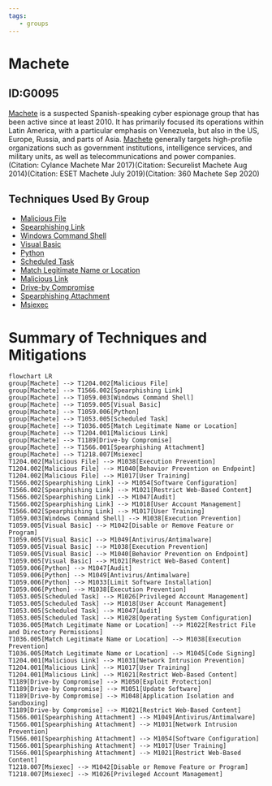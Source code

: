 ```yaml
---
tags:
   - groups
---
```

# Machete
## ID:G0095
[Machete](/mitre/groups/G0095) is a suspected Spanish-speaking cyber espionage group that has been active since at least 2010. It has primarily focused its operations within Latin America, with a particular emphasis on Venezuela, but also in the US, Europe, Russia, and parts of Asia. [Machete](/mitre/groups/G0095) generally targets high-profile organizations such as government institutions, intelligence services, and military units, as well as telecommunications and power companies.(Citation: Cylance Machete Mar 2017)(Citation: Securelist Machete Aug 2014)(Citation: ESET Machete July 2019)(Citation: 360 Machete Sep 2020)
## Techniques Used By Group
* [Malicious File](techniques/T1204/002)
* [Spearphishing Link](techniques/T1566/002)
* [Windows Command Shell](techniques/T1059/003)
* [Visual Basic](techniques/T1059/005)
* [Python](techniques/T1059/006)
* [Scheduled Task](techniques/T1053/005)
* [Match Legitimate Name or Location](techniques/T1036/005)
* [Malicious Link](techniques/T1204/001)
* [Drive-by Compromise](techniques/T1189)
* [Spearphishing Attachment](techniques/T1566/001)
* [Msiexec](techniques/T1218/007)

# Summary of Techniques and Mitigations
```mermaid
flowchart LR
group[Machete] --> T1204.002[Malicious File]
group[Machete] --> T1566.002[Spearphishing Link]
group[Machete] --> T1059.003[Windows Command Shell]
group[Machete] --> T1059.005[Visual Basic]
group[Machete] --> T1059.006[Python]
group[Machete] --> T1053.005[Scheduled Task]
group[Machete] --> T1036.005[Match Legitimate Name or Location]
group[Machete] --> T1204.001[Malicious Link]
group[Machete] --> T1189[Drive-by Compromise]
group[Machete] --> T1566.001[Spearphishing Attachment]
group[Machete] --> T1218.007[Msiexec]
T1204.002[Malicious File] --> M1038[Execution Prevention]
T1204.002[Malicious File] --> M1040[Behavior Prevention on Endpoint]
T1204.002[Malicious File] --> M1017[User Training]
T1566.002[Spearphishing Link] --> M1054[Software Configuration]
T1566.002[Spearphishing Link] --> M1021[Restrict Web-Based Content]
T1566.002[Spearphishing Link] --> M1047[Audit]
T1566.002[Spearphishing Link] --> M1018[User Account Management]
T1566.002[Spearphishing Link] --> M1017[User Training]
T1059.003[Windows Command Shell] --> M1038[Execution Prevention]
T1059.005[Visual Basic] --> M1042[Disable or Remove Feature or Program]
T1059.005[Visual Basic] --> M1049[Antivirus/Antimalware]
T1059.005[Visual Basic] --> M1038[Execution Prevention]
T1059.005[Visual Basic] --> M1040[Behavior Prevention on Endpoint]
T1059.005[Visual Basic] --> M1021[Restrict Web-Based Content]
T1059.006[Python] --> M1047[Audit]
T1059.006[Python] --> M1049[Antivirus/Antimalware]
T1059.006[Python] --> M1033[Limit Software Installation]
T1059.006[Python] --> M1038[Execution Prevention]
T1053.005[Scheduled Task] --> M1026[Privileged Account Management]
T1053.005[Scheduled Task] --> M1018[User Account Management]
T1053.005[Scheduled Task] --> M1047[Audit]
T1053.005[Scheduled Task] --> M1028[Operating System Configuration]
T1036.005[Match Legitimate Name or Location] --> M1022[Restrict File and Directory Permissions]
T1036.005[Match Legitimate Name or Location] --> M1038[Execution Prevention]
T1036.005[Match Legitimate Name or Location] --> M1045[Code Signing]
T1204.001[Malicious Link] --> M1031[Network Intrusion Prevention]
T1204.001[Malicious Link] --> M1017[User Training]
T1204.001[Malicious Link] --> M1021[Restrict Web-Based Content]
T1189[Drive-by Compromise] --> M1050[Exploit Protection]
T1189[Drive-by Compromise] --> M1051[Update Software]
T1189[Drive-by Compromise] --> M1048[Application Isolation and Sandboxing]
T1189[Drive-by Compromise] --> M1021[Restrict Web-Based Content]
T1566.001[Spearphishing Attachment] --> M1049[Antivirus/Antimalware]
T1566.001[Spearphishing Attachment] --> M1031[Network Intrusion Prevention]
T1566.001[Spearphishing Attachment] --> M1054[Software Configuration]
T1566.001[Spearphishing Attachment] --> M1017[User Training]
T1566.001[Spearphishing Attachment] --> M1021[Restrict Web-Based Content]
T1218.007[Msiexec] --> M1042[Disable or Remove Feature or Program]
T1218.007[Msiexec] --> M1026[Privileged Account Management]
```